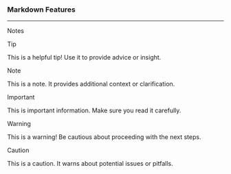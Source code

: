 ### Markdown Features

----
Notes

> [!TIP]
> This is a helpful tip! Use it to provide advice or insight.

> [!NOTE]
> This is a note. It provides additional context or clarification.

> [!IMPORTANT]
> This is important information. Make sure you read it carefully.

> [!WARNING]
> This is a warning! Be cautious about proceeding with the next steps.

> [!CAUTION]
> This is a caution. It warns about potential issues or pitfalls.

